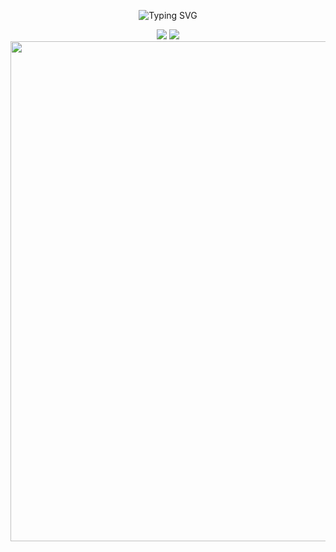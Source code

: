 
<p align="center">
    <img src="https://readme-typing-svg.demolab.com?font=Orbitron&weight=600&size=32&pause=1000&color=0366D6&center=true&width=800&height=100&lines=Welcome+to+my+Github+profile!;I'm+Octaver." alt="Typing SVG" />
</p>

<p align="center">
    <picture>
      <source srcset="https://github-readme-stats.vercel.app/api?username=Octaver2131&show_icons=true&hide_border=true&line_height=24&theme=github_dark" media="(prefers-color-scheme: dark)" />
      <img src="https://github-readme-stats.vercel.app/api?username=Octaver2131&show_icons=true&hide_border=true&line_height=24" />
    </picture>
    <picture>
      <source srcset="https://github-readme-stats.vercel.app/api/top-langs/?username=Octaver2131&layout=compact&hide_border=true&langs_count=8&theme=github_dark" media="(prefers-color-scheme: dark)" />
      <img src="https://github-readme-stats.vercel.app/api/top-langs/?username=Octaver2131&layout=compact&hide_border=true&langs_count=8" />
    </picture>
    
<br/>
    <img width="800" src="https://github-readme-activity-graph.vercel.app/graph?username=Octaver2131&theme=github-dark&hide_border=true&area=true" />
<br/>

<p align="center">
    
</p>



